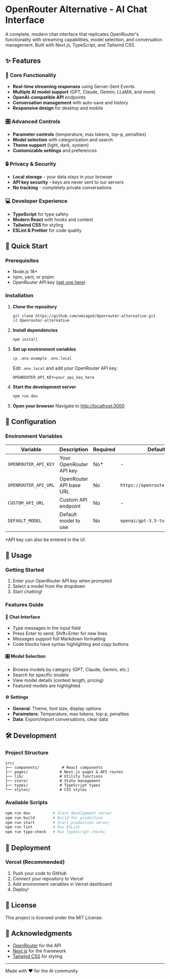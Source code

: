 # OpenRouter Alternative - AI Chat Interface

A complete, modern chat interface that replicates OpenRouter's functionality with streaming capabilities, model selection, and conversation management. Built with Next.js, TypeScript, and Tailwind CSS.

## ✨ Features

### 🚀 Core Functionality
- **Real-time streaming responses** using Server-Sent Events
- **Multiple AI model support** (GPT, Claude, Gemini, LLaMA, and more)
- **OpenAI-compatible API** endpoints
- **Conversation management** with auto-save and history
- **Responsive design** for desktop and mobile

### 🎛️ Advanced Controls
- **Parameter controls** (temperature, max tokens, top-p, penalties)
- **Model selection** with categorization and search
- **Theme support** (light, dark, system)
- **Customizable settings** and preferences

### 🔒 Privacy & Security
- **Local storage** - your data stays in your browser
- **API key security** - keys are never sent to our servers
- **No tracking** - completely private conversations

### 💻 Developer Experience
- **TypeScript** for type safety
- **Modern React** with hooks and context
- **Tailwind CSS** for styling
- **ESLint & Prettier** for code quality

## 🚀 Quick Start

### Prerequisites
- Node.js 18+
- npm, yarn, or pnpm
- OpenRouter API key ([get one here](https://openrouter.ai/keys))

### Installation

1. **Clone the repository**
   ```bash
   git clone https://github.com/omiagod/Openrouter-alternative.git
   cd Openrouter-alternative
   ```

2. **Install dependencies**
   ```bash
   npm install
   ```

3. **Set up environment variables**
   ```bash
   cp .env.example .env.local
   ```

   Edit `.env.local` and add your OpenRouter API key:
   ```env
   OPENROUTER_API_KEY=your_api_key_here
   ```

4. **Start the development server**
   ```bash
   npm run dev
   ```

5. **Open your browser**
   Navigate to [http://localhost:3000](http://localhost:3000)

## 🔧 Configuration

### Environment Variables

| Variable | Description | Required | Default |
|----------|-------------|----------|---------|
| `OPENROUTER_API_KEY` | Your OpenRouter API key | No* | - |
| `OPENROUTER_API_URL` | OpenRouter API base URL | No | `https://openrouter.ai/api/v1` |
| `CUSTOM_API_URL` | Custom API endpoint | No | - |
| `DEFAULT_MODEL` | Default model to use | No | `openai/gpt-3.5-turbo` |

*API key can also be entered in the UI

## 📱 Usage

### Getting Started
1. Enter your OpenRouter API key when prompted
2. Select a model from the dropdown
3. Start chatting!

### Features Guide

#### 💬 Chat Interface
- Type messages in the input field
- Press Enter to send, Shift+Enter for new lines
- Messages support full Markdown formatting
- Code blocks have syntax highlighting and copy buttons

#### 🎛️ Model Selection
- Browse models by category (GPT, Claude, Gemini, etc.)
- Search for specific models
- View model details (context length, pricing)
- Featured models are highlighted

#### ⚙️ Settings
- **General**: Theme, font size, display options
- **Parameters**: Temperature, max tokens, top-p, penalties
- **Data**: Export/import conversations, clear data

## 🛠️ Development

### Project Structure
```
src/
├── components/          # React components
├── pages/              # Next.js pages & API routes
├── lib/                # Utility functions
├── store/              # State management
├── types/              # TypeScript types
└── styles/             # CSS styles
```

### Available Scripts

```bash
npm run dev          # Start development server
npm run build        # Build for production
npm run start        # Start production server
npm run lint         # Run ESLint
npm run type-check   # Run TypeScript checks
```

## 🚀 Deployment

### Vercel (Recommended)
1. Push your code to GitHub
2. Connect your repository to Vercel
3. Add environment variables in Vercel dashboard
4. Deploy!

## 📄 License

This project is licensed under the MIT License.

## 🙏 Acknowledgments

- [OpenRouter](https://openrouter.ai) for the API
- [Next.js](https://nextjs.org) for the framework
- [Tailwind CSS](https://tailwindcss.com) for styling

---

Made with ❤️ for the AI community